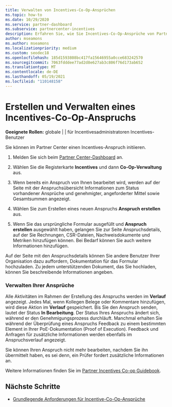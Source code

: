 ```yaml
---
title: Verwalten von Incentives-Co-Op-Ansprüchen
ms.topic: how-to
ms.date: 10/29/2020
ms.service: partner-dashboard
ms.subservice: partnercenter-incentives
description: Erfahren Sie, wie Sie Incentives-Co-Op-Ansprüche von Partner Center initiieren. Alle Aktivitäten im Rahmen der Erstellung des Anspruchs werden im Verlauf angezeigt.
author: mseamons
ms.author: mseamons
ms.localizationpriority: medium
ms.custom: seodec18
ms.openlocfilehash: 185d1593808bc417fa15646955a0cce683242570
ms.sourcegitcommit: 7063fdddee77ad2d8e627ab3c806f76d173ab652
ms.translationtype: MT
ms.contentlocale: de-DE
ms.lasthandoff: 05/19/2021
ms.locfileid: "110148158"
---
```

# <a name="create-and-manage-an-incentives-co-op-claim"></a>Erstellen und Verwalten eines Incentives-Co-Op-Anspruchs

**Geeignete Rollen:** globale | | für Incentivesadministratoren Incentives-Benutzer

Sie können im Partner Center einen Incentives-Anspruch initiieren.

1. Melden Sie sich beim [Partner Center-Dashboard](https://partner.microsoft.com/dashboard/) an.

2. Wählen Sie die Registerkarte **Incentives** und dann **Co-Op-Verwaltung** aus.

3. Wenn bereits ein Anspruch von Ihnen bearbeitet wird, werden auf der Seite mit der Anspruchsübersicht Informationen zum Status vorhandener Ansprüche und genehmigter, angeforderter Mittel sowie Gesamtsummen angezeigt.

4. Wählen Sie zum Erstellen eines neuen Anspruchs **Anspruch erstellen** aus.

5. Wenn Sie das ursprüngliche Formular ausgefüllt und **Anspruch erstellen** ausgewählt haben, gelangen Sie zur Seite Anspruchsdetails, auf der Sie Rechnungen, CSR-Dateien, Nachweisdokumente und Metriken hinzufügen können. Bei Bedarf können Sie auch weitere Informationen hinzufügen.

Auf der Seite mit den Anspruchsdetails können Sie andere Benutzer Ihrer Organisation dazu auffordern, Dokumentation für das Formular hochzuladen. Zu jedem unterstützenden Dokument, das Sie hochladen, können Sie beschreibende Informationen angeben. 

### <a name="manage-your-claims"></a>Verwalten Ihrer Ansprüche

Alle Aktivitäten im Rahmen der Erstellung des Anspruchs werden im **Verlauf** angezeigt. Jedes Mal, wenn Kollegen Belege oder Kommentare hinzufügen, wird diese Aktion im **Verlauf** gespeichert. Bis Sie den Anspruch senden, lautet der Status **In Bearbeitung**. Der Status Ihres Anspruchs ändert sich, während er den Genehmigungsprozess durchläuft. Manchmal erhalten Sie während der Überprüfung eines Anspruchs Feedback zu einem bestimmten Element in Ihrer PoE-Dokumentation (Proof of Execution). Feedback und Anfragen für zusätzliche Informationen werden ebenfalls im Anspruchsverlauf angezeigt.

Sie können Ihren Anspruch nicht mehr bearbeiten, nachdem Sie ihn übermittelt haben, es sei denn, ein Prüfer fordert zusätzliche Informationen an.

Weitere Informationen finden Sie im [Partner Incentives Co-op Guidebook](https://assetsprod.microsoft.com/co-op-guidebook.pdf).

## <a name="next-steps"></a>Nächste Schritte

- [Grundlegende Anforderungen für Incentive-Co-Op-Ansprüche](core-requirements.md)